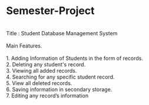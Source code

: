 # Semester-Project
<br>
Title : Student Database Management System
<br><br>
Main Features.
<br><br>
1.	Adding Information of Students in the form of records.
<br>
2.	Deleting any student's record.
<br>
3.	Viewing all added records. 
<br>
4.	Searching for any specific student record.
<br>
5.	View all deleted records.
<br>
6.	Saving information in secondary storage.
<br>
7.	Editing any record’s information 

